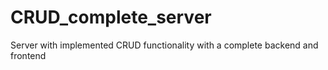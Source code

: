 # CRUD_complete_server
Server with implemented CRUD functionality with a complete backend and frontend
